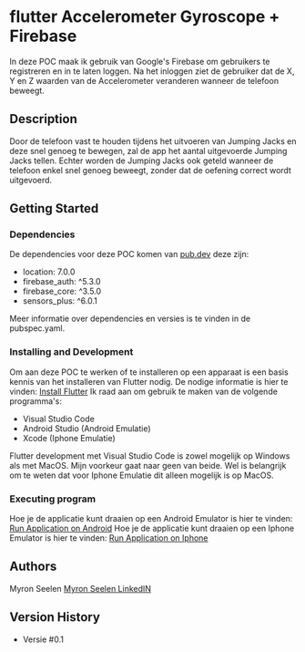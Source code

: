 # flutter Accelerometer Gyroscope + Firebase

In deze POC maak ik gebruik van Google's Firebase om gebruikers te registreren en in te laten loggen. Na het inloggen ziet de gebruiker dat de X, Y en Z waarden van de Accelerometer veranderen wanneer de telefoon beweegt.

## Description

Door de telefoon vast te houden tijdens het uitvoeren van Jumping Jacks en deze snel genoeg te bewegen, zal de app het aantal uitgevoerde Jumping Jacks tellen. Echter worden de Jumping Jacks ook geteld wanneer de telefoon enkel snel genoeg beweegt, zonder dat de oefening correct wordt uitgevoerd.

## Getting Started

### Dependencies

De dependencies voor deze POC komen van [pub.dev](https://pub.dev/) deze zijn:
* location: 7.0.0
* firebase_auth: ^5.3.0
* firebase_core: ^3.5.0
* sensors_plus: ^6.0.1

Meer informatie over dependencies en versies is te vinden in de pubspec.yaml.

### Installing and Development

Om aan deze POC te werken of te installeren op een apparaat is een basis kennis van het installeren van Flutter nodig.
De nodige informatie is hier te vinden: [Install Flutter](https://docs.flutter.dev/get-started/install)
Ik raad aan om gebruik te maken van de volgende programma's:
* Visual Studio Code
* Android Studio (Android Emulatie)
* Xcode (Iphone Emulatie)

Flutter development met Visual Studio Code is zowel mogelijk op Windows als met MacOS. Mijn voorkeur gaat naar geen van beide.
Wel is belangrijk om te weten dat voor Iphone Emulatie dit alleen mogelijk is op MacOS.

### Executing program

Hoe je de applicatie kunt draaien op een Android Emulator is hier te vinden: [Run Application on Android](https://docs.flutter.dev/get-started/test-drive#run-your-sample-flutter-app)
Hoe je de applicatie kunt draaien op een Iphone Emulator is hier te vinden: [Run Application on Iphone](https://docs.flutter.dev/get-started/install/macos/mobile-ios#configure-your-target-ios-device)

## Authors

Myron Seelen
[Myron Seelen LinkedIN]([https://twitter.com/JohnDoe](https://www.linkedin.com/in/myron-seelen/))

## Version History

* Versie #0.1

